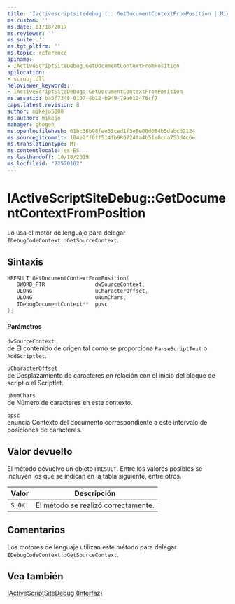 ```yaml
---
title: 'Iactivescriptsitedebug (:: GetDocumentContextFromPosition | Microsoft Docs'
ms.custom: ''
ms.date: 01/18/2017
ms.reviewer: ''
ms.suite: ''
ms.tgt_pltfrm: ''
ms.topic: reference
apiname:
- IActiveScriptSiteDebug.GetDocumentContextFromPosition
apilocation:
- scrobj.dll
helpviewer_keywords:
- IActiveScriptSiteDebug::GetDocumentContextFromPosition
ms.assetid: ba5f7348-0107-4b12-b949-79a012476cf7
caps.latest.revision: 8
author: mikejo5000
ms.author: mikejo
manager: ghogen
ms.openlocfilehash: 61bc36b98fee31ced1f3e8e00d084b5dabcd2124
ms.sourcegitcommit: 184e2ff0ff514fb980724fa4b51e0cda753d4c6e
ms.translationtype: MT
ms.contentlocale: es-ES
ms.lasthandoff: 10/18/2019
ms.locfileid: "72570162"
---
```

# <a name="iactivescriptsitedebuggetdocumentcontextfromposition"></a>IActiveScriptSiteDebug::GetDocumentContextFromPosition
Lo usa el motor de lenguaje para delegar `IDebugCodeContext::GetSourceContext`.  
  
## <a name="syntax"></a>Sintaxis  
  
```cpp
HRESULT GetDocumentContextFromPosition(  
   DWORD_PTR                dwSourceContext,  
   ULONG                    uCharacterOffset,  
   ULONG                    uNumChars,  
   IDebugDocumentContext**  ppsc  
);  
```  
  
#### <a name="parameters"></a>Parámetros  
 `dwSourceContext`  
 de El contenido de origen tal como se proporciona `ParseScriptText` o `AddScriptlet`.  
  
 `uCharacterOffset`  
 de Desplazamiento de caracteres en relación con el inicio del bloque de script o el Scriptlet.  
  
 `uNumChars`  
 de Número de caracteres en este contexto.  
  
 `ppsc`  
 enuncia Contexto del documento correspondiente a este intervalo de posiciones de caracteres.  
  
## <a name="return-value"></a>Valor devuelto  
 El método devuelve un objeto `HRESULT`. Entre los valores posibles se incluyen los que se indican en la tabla siguiente, entre otros.  
  
|Valor|Descripción|  
|-----------|-----------------|  
|`S_OK`|El método se realizó correctamente.|  
  
## <a name="remarks"></a>Comentarios  
 Los motores de lenguaje utilizan este método para delegar `IDebugCodeContext::GetSourceContext`.  
  
## <a name="see-also"></a>Vea también  
 [IActiveScriptSiteDebug (Interfaz)](../../winscript/reference/iactivescriptsitedebug-interface.md)